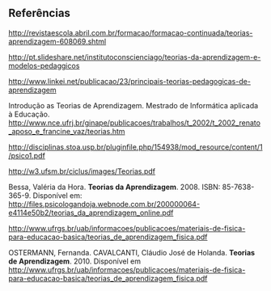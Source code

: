 ## Referências
http://revistaescola.abril.com.br/formacao/formacao-continuada/teorias-aprendizagem-608069.shtml

http://pt.slideshare.net/institutoconscienciago/teorias-da-aprendizagem-e-modelos-pedaggicos

http://www.linkei.net/publicacao/23/principais-teorias-pedagogicas-de-aprendizagem

Introdução as Teorias de Aprendizagem. Mestrado de Informática aplicada à Educação. http://www.nce.ufrj.br/ginape/publicacoes/trabalhos/t_2002/t_2002_renato_aposo_e_francine_vaz/teorias.htm

http://disciplinas.stoa.usp.br/pluginfile.php/154938/mod_resource/content/1/psico1.pdf

http://w3.ufsm.br/ciclus/images/Teorias.pdf

Bessa, Valéria da Hora. **Teorias da Aprendizagem**. 2008. ISBN: 85-7638-365-9. Disponível em:  http://files.psicologandoja.webnode.com.br/200000064-e4114e50b2/teorias_da_aprendizagem_online.pdf

http://www.ufrgs.br/uab/informacoes/publicacoes/materiais-de-fisica-para-educacao-basica/teorias_de_aprendizagem_fisica.pdf

OSTERMANN, Fernanda. CAVALCANTI, Cláudio José de Holanda. **Teorias de Aprendizagem**. 2010. Disponível em http://www.ufrgs.br/uab/informacoes/publicacoes/materiais-de-fisica-para-educacao-basica/teorias_de_aprendizagem_fisica.pdf
